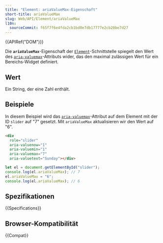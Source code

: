 ```yaml
---
title: "Element: ariaValueMax-Eigenschaft"
short-title: ariaValueMax
slug: Web/API/Element/ariaValueMax
l10n:
  sourceCommit: f65f7f6e4fda2cb1bd0e7db17777e2cb20be7d27
---
```


{{APIRef("DOM")}}

Die **`ariaValueMax`**-Eigenschaft der [`Element`](/de/docs/Web/API/Element)-Schnittstelle spiegelt den Wert des [`aria-valuemax`](/de/docs/Web/Accessibility/ARIA/Reference/Attributes/aria-valuemax)-Attributs wider, das den maximal zulässigen Wert für ein Bereichs-Widget definiert.

## Wert

Ein String, der eine Zahl enthält.

## Beispiele

In diesem Beispiel wird das [`aria-valuemax`](/de/docs/Web/Accessibility/ARIA/Reference/Attributes/aria-valuemax)-Attribut auf dem Element mit der ID `slider` auf "7" gesetzt. Mit `ariaValueMax` aktualisieren wir den Wert auf "6".

```html
<div
  role="slider"
  aria-valuenow="1"
  aria-valuemin="1"
  aria-valuemax="7"
  aria-valuetext="Sunday"></div>
```

```js
let el = document.getElementById("slider");
console.log(el.ariaValueMax); // 7
el.ariaValueMax = "6";
console.log(el.ariaValueMax); // 6
```

## Spezifikationen

{{Specifications}}

## Browser-Kompatibilität

{{Compat}}
